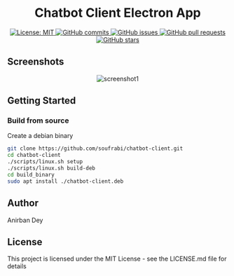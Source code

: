 <h1 align="center"> Chatbot Client Electron App </h1> 

<p align="center">
  <a href="https://opensource.org/licenses/MIT">
    <img alt="License: MIT" src="https://img.shields.io/badge/License-MIT-blue.svg">
  </a>

  <a href="https://github.com/soufrabi/chatbot-client/commits/master">
    <img alt="GitHub commits" src="https://img.shields.io/github/commit-activity/y/soufrabi/chatbot-client?color=red&label=commits">
  </a>

  <a href="https://github.com/soufrabi/chatbot-client/issues">
    <img alt="GitHub issues" src="https://img.shields.io/github/issues/soufrabi/chatbot-client?color=important">
  </a>
  <a href="https://github.com/soufrabi/chatbot-client/pulls">
    <img alt="GitHub pull requests" src="https://img.shields.io/github/issues-pr/soufrabi/chatbot-client?color=blueviolet">
  </a>

  <a href="https://github.com/soufrabi/chatbot-client/stargazers">
    <img alt="GitHub stars" src="https://img.shields.io/github/stars/soufrabi/chatbot-client?style=social">
  </a>

</p>

## Screenshots
<div align="center" style=""> 

  <img alt="screenshot1" style="max-width:40vw;" src="https://soufrabi.github.io/assets/chatbot-client/screenshots/login_page.png">
  <!-- <img alt="screenshot1" style="max-width:40vw;" src="https://soufrabi.github.io/assets/chatbot-client/screenshots/screenshot2.png"> -->

</div>

## Getting Started

### Build from source

Create a debian binary

```sh
git clone https://github.com/soufrabi/chatbot-client.git
cd chatbot-client
./scripts/linux.sh setup
./scripts/linux.sh build-deb
cd build_binary
sudo apt install ./chatbot-client.deb
```

## Author

<a href = "https://anirbandey.net" style="text-decoration: none; color: inherit;">Anirban Dey</a>

## License

This project is licensed under the MIT License - see the LICENSE.md file for details
